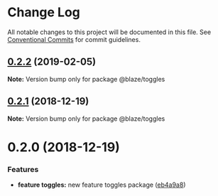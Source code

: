 # Change Log

All notable changes to this project will be documented in this file.
See [Conventional Commits](https://conventionalcommits.org) for commit guidelines.

## [0.2.2](https://github.com/BlazeUI/blaze/compare/@blaze/toggles@0.2.1...@blaze/toggles@0.2.2) (2019-02-05)

**Note:** Version bump only for package @blaze/toggles

## [0.2.1](https://github.com/BlazeUI/blaze/compare/@blaze/toggles@0.2.0...@blaze/toggles@0.2.1) (2018-12-19)

**Note:** Version bump only for package @blaze/toggles

# 0.2.0 (2018-12-19)

### Features

- **feature toggles:** new feature toggles package ([eb4a9a8](https://github.com/BlazeUI/blaze/commit/eb4a9a8))
